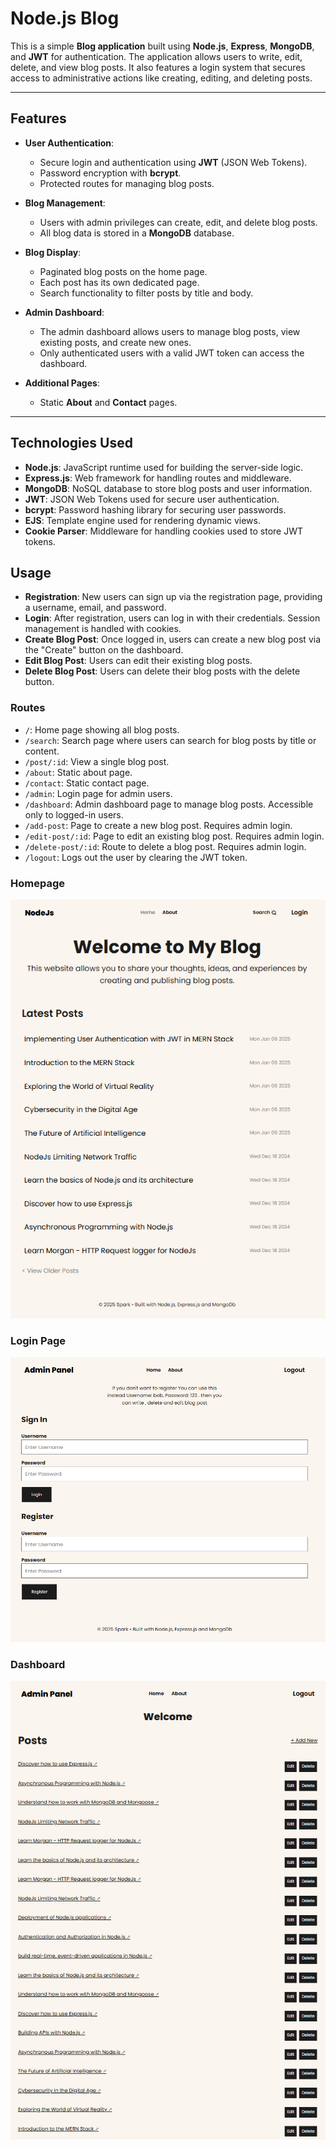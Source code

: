 # Node.js Blog

This is a simple **Blog application** built using **Node.js**, **Express**, **MongoDB**, and **JWT** for authentication. The application allows users to write, edit, delete, and view blog posts. It also features a login system that secures access to administrative actions like creating, editing, and deleting posts.


---


## Features

- **User Authentication**:
  - Secure login and authentication using **JWT** (JSON Web Tokens).
  - Password encryption with **bcrypt**.
  - Protected routes for managing blog posts.

- **Blog Management**:
  - Users with admin privileges can create, edit, and delete blog posts.
  - All blog data is stored in a **MongoDB** database.

- **Blog Display**:
  - Paginated blog posts on the home page.
  - Each post has its own dedicated page.
  - Search functionality to filter posts by title and body.

- **Admin Dashboard**:
  - The admin dashboard allows users to manage blog posts, view existing posts, and create new ones.
  - Only authenticated users with a valid JWT token can access the dashboard.

- **Additional Pages**:
  - Static **About** and **Contact** pages.

---

## Technologies Used

- **Node.js**: JavaScript runtime used for building the server-side logic.
- **Express.js**: Web framework for handling routes and middleware.
- **MongoDB**: NoSQL database to store blog posts and user information.
- **JWT**: JSON Web Tokens used for secure user authentication.
- **bcrypt**: Password hashing library for securing user passwords.
- **EJS**: Template engine used for rendering dynamic views.
- **Cookie Parser**: Middleware for handling cookies used to store JWT tokens.


## Usage

- **Registration**: New users can sign up via the registration page, providing a username, email, and password.
- **Login**: After registration, users can log in with their credentials. Session management is handled with cookies.
- **Create Blog Post**: Once logged in, users can create a new blog post via the "Create" button on the dashboard.
- **Edit Blog Post**: Users can edit their existing blog posts.
- **Delete Blog Post**: Users can delete their blog posts with the delete button.

### Routes

- `/`: Home page showing all blog posts.
- `/search`: Search page where users can search for blog posts by title or content.
- `/post/:id`: View a single blog post.
- `/about`: Static about page.
- `/contact`: Static contact page.
- `/admin`: Login page for admin users.
- `/dashboard`: Admin dashboard page to manage blog posts. Accessible only to logged-in users.
- `/add-post`: Page to create a new blog post. Requires admin login.
- `/edit-post/:id`: Page to edit an existing blog post. Requires admin login.
- `/delete-post/:id`: Route to delete a blog post. Requires admin login.
- `/logout`: Logs out the user by clearing the JWT token.
  
### Homepage
![Homepage](https://github.com/MadManJJ/NodeJS_blog/blob/adee0b2ed300a8de56b892baf09760a1aaa0c1ba/homepage2.png)

### Login Page
![Login Page](https://github.com/MadManJJ/NodeJS_blog/blob/adee0b2ed300a8de56b892baf09760a1aaa0c1ba/loginpage.png)

### Dashboard
![Dashboard](https://github.com/MadManJJ/NodeJS_blog/blob/db8836756ff4a33f7024745085264c4b8fab025b/dash3.png)

